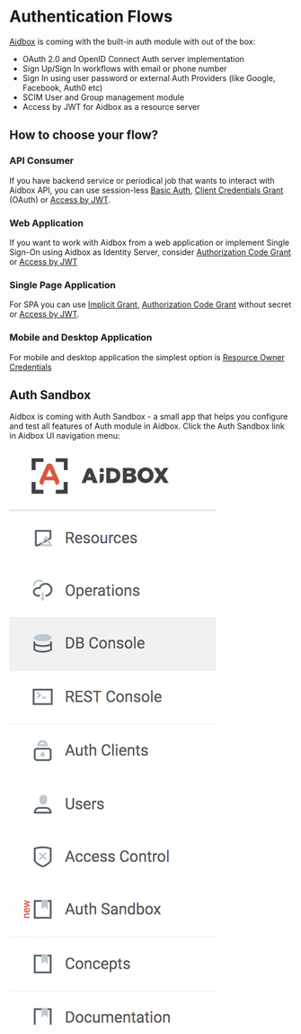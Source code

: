 # Authentication Flows

[Aidbox](https://www.health-samurai.io/aidbox) is coming with the built-in auth module with out of the box:

* OAuth 2.0 and OpenID Connect Auth server implementation
* Sign Up/Sign In workflows with email or phone number
* Sign In using user password or external Auth Providers (like Google, Facebook, Auth0 etc)
* SCIM User and Group management module
* Access by JWT for Aidbox as a resource server

## How to choose your flow?

### API Consumer

If you have backend service or periodical job that wants to interact with Aidbox API, you can use session-less [Basic Auth](basic-auth.md), [Client Credentials Grant](client-credentials.md) (OAuth) or [Access by JWT](access-token-introspection/).

### Web Application

If you want to work with Aidbox from a web application or implement Single Sign-On using Aidbox as Identity Server, consider [Authorization Code Grant](authorization-code.md) or [Access by JWT](access-token-introspection/)

### Single Page Application

For SPA you can use [Implicit Grant](implicit.md), [Authorization Code Grant](authorization-code.md) without secret or [Access by JWT](access-token-introspection/).

### Mobile and Desktop Application

For mobile and desktop application the simplest option is [Resource Owner Credentials](resource-owner-password.md)

## Auth Sandbox

Aidbox is coming with Auth Sandbox - a small app that helps you configure and test all features of Auth module in Aidbox. Click the Auth Sandbox link in Aidbox UI navigation menu:

![](<../../.gitbook/assets/image (1) (1) (1).png>)
